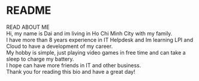 # README
READ ABOUT ME <br>
Hi, my name is Dai and im living in Ho Chi Minh City with my family. <br>
I have more than 8 years experience in IT Helpdesk and Im learning LPI and Cloud to have a development of my career.<br>
My hobby is simple, just playing video games in free time and can take a sleep to charge my battery. <br>
I hope can have more friends in IT and other business. <br>
Thank you for reading this bio and have a great day!
